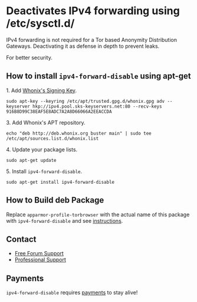 # Deactivates IPv4 forwarding using /etc/sysctl.d/ #

IPv4 forwarding is not required for a Tor based Anonymity Distribution
Gateways. Deactivating it as defense in depth to prevent leaks.

For better security.
## How to install `ipv4-forward-disable` using apt-get ##

1\. Add [Whonix's Signing Key](https://www.whonix.org/wiki/Whonix_Signing_Key).

```
sudo apt-key --keyring /etc/apt/trusted.gpg.d/whonix.gpg adv --keyserver hkp://ipv4.pool.sks-keyservers.net:80 --recv-keys 916B8D99C38EAF5E8ADC7A2A8D66066A2EEACCDA
```

3\. Add Whonix's APT repository.

```
echo "deb http://deb.whonix.org buster main" | sudo tee /etc/apt/sources.list.d/whonix.list
```

4\. Update your package lists.

```
sudo apt-get update
```

5\. Install `ipv4-forward-disable`.

```
sudo apt-get install ipv4-forward-disable
```

## How to Build deb Package ##

Replace `apparmor-profile-torbrowser` with the actual name of this package with `ipv4-forward-disable` and see [instructions](https://www.whonix.org/wiki/Dev/Build_Documentation/apparmor-profile-torbrowser).

## Contact ##

* [Free Forum Support](https://forums.whonix.org)
* [Professional Support](https://www.whonix.org/wiki/Professional_Support)

## Payments ##

`ipv4-forward-disable` requires [payments](https://www.whonix.org/wiki/Payments) to stay alive!
